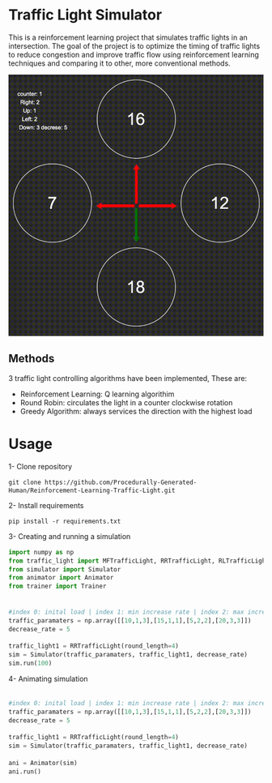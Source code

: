 # Traffic Light Simulator
This is a reinforcement learning project that simulates traffic lights in an intersection. The goal of the project is to optimize the timing of traffic lights to reduce congestion and improve traffic flow using reinforcement learning techniques and comparing it to other, more conventional methods.

![traffic light animation](https://github.com/Procedurally-Generated-Human/Reinforcement-Learning-Traffic-Light/blob/main/demonstration.gif)

## Methods
3 traffic light controlling algorithms have been implemented, These are:
- Reinforcement Learning: Q learning algorithim
- Round Robin: circulates the light in a counter clockwise rotation
- Greedy Algorithm: always services the direction with the highest load


# Usage
1- Clone repository
```
git clone https://github.com/Procedurally-Generated-Human/Reinforcement-Learning-Traffic-Light.git
```
2- Install requirements 
```
pip install -r requirements.txt
```
3- Creating and running a simulation
```python
import numpy as np
from traffic_light import MFTrafficLight, RRTrafficLight, RLTrafficLight
from simulator import Simulator
from animator import Animator
from trainer import Trainer


#index 0: inital load | index 1: min increase rate | index 2: max increase rate
traffic_paramaters = np.array([[10,1,3],[15,1,1],[5,2,2],[20,3,3]])
decrease_rate = 5

traffic_light1 = RRTrafficLight(round_length=4)
sim = Simulator(traffic_paramaters, traffic_light1, decrease_rate)
sim.run(100)
```

4- Animating simulation
```python

#index 0: inital load | index 1: min increase rate | index 2: max increase rate
traffic_paramaters = np.array([[10,1,3],[15,1,1],[5,2,2],[20,3,3]])
decrease_rate = 5

traffic_light1 = RRTrafficLight(round_length=4)
sim = Simulator(traffic_paramaters, traffic_light1, decrease_rate)

ani = Animator(sim)
ani.run()
```